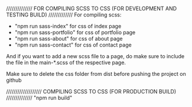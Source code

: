 ////////////// FOR COMPILING SCSS TO CSS (FOR DEVELOPMENT AND TESTING BUILD) /////////////
For compiling scss:

- "npm run sass-index" for css of index page
- "npm run sass-portfolio" for css of portfolio page
- "npm run sass-about" for css of about page
- "npm run sass-contact" for css of contact page

And if you want to add a new scss file to a page, do make sure to include the file in the main-\*.scss of the respective page.

Make sure to delete the css folder from dist before pushing the project on github

/////////////////// COMPILING SCSS TO CSS (FOR PRODUCTION BUILD) //////////////
"npm run build"
